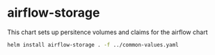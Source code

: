 # airflow-storage

This chart sets up persitence volumes and claims for the airflow chart

```bash
helm install airflow-storage . -f ../common-values.yaml 
```

